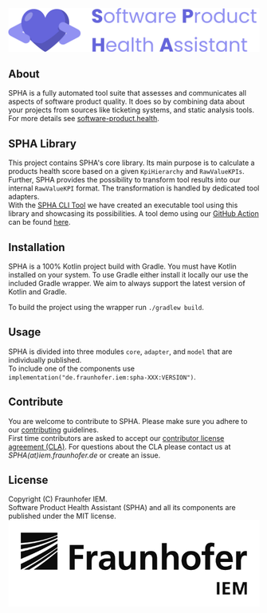![SPHA Logo](docs/img/Software_Project_Health_Assistant_Secondary-Logo.png)

## About

SPHA is a fully automated tool suite that assesses and communicates all aspects
of software product quality. It does so by combining data about your projects
from sources like ticketing systems, and static analysis tools. For more details
see [software-product.health](https://www.software-product.health).

## SPHA Library

This project contains SPHA's core library. Its main purpose is to calculate a products health score
based on a given `KpiHierarchy` and `RawValueKPIs`. Further, SPHA provides the possibility to transform
tool results into our internal `RawValueKPI` format. The transformation is handled by dedicated tool
adapters.  
With the [SPHA CLI Tool](https://www.github.com/fraunhofer-iem/spha-cli) we have created an executable tool using this
library and showcasing its possibilities.
A tool demo using our [GitHub Action](https://www.github.com/fraunhofer-iem/spha-action) can be
found [here](https://www.github.com/fraunhofer-iem/spha-demo).

## Installation

SPHA is a 100% Kotlin project build with Gradle. You must have Kotlin installed on your
system. To use Gradle either install it locally our use the included Gradle wrapper.
We aim to always support the latest version of Kotlin and Gradle.

To build the project using the wrapper run `./gradlew build`.

## Usage

SPHA is divided into three modules `core`, `adapter`, and `model` that are individually published.  
To include one of the components use `implementation("de.fraunhofer.iem:spha-XXX:VERSION")`.

## Contribute

You are welcome to contribute to SPHA. Please make sure you adhere to our
[contributing](CONTRIBUTING.md) guidelines.  
First time contributors are asked to accept our
[contributor license agreement (CLA)](CLA.md).
For questions about the CLA please contact us at _SPHA(at)iem.fraunhofer.de_ or create an issue.

## License

Copyright (C) Fraunhofer IEM.  
Software Product Health Assistant (SPHA) and all its components are published under the MIT license.
<picture>
<source media="(prefers-color-scheme: dark)" srcset="./docs/img/IEM_Logo_White.png">
<img alt="Logo IEM" src="./docs/img/IEM_Logo_Dark.png">
</picture>
 
